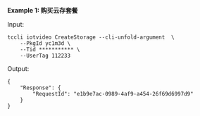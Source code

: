 **Example 1: 购买云存套餐**



Input: 

```
tccli iotvideo CreateStorage --cli-unfold-argument  \
    --PkgId yc1m3d \
    --Tid *********** \
    --UserTag 112233
```

Output: 
```
{
    "Response": {
        "RequestId": "e1b9e7ac-0989-4af9-a454-26f69d6997d9"
    }
}
```

